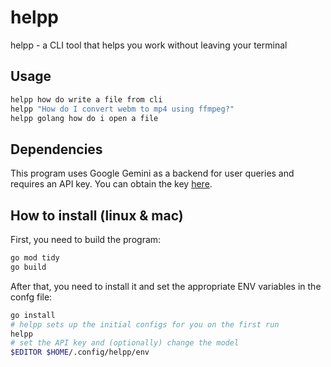 # helpp
helpp - a CLI tool that helps you work without leaving your terminal

## Usage
```bash
helpp how do write a file from cli
helpp "How do I convert webm to mp4 using ffmpeg?"
helpp golang how do i open a file
```

## Dependencies
This program uses Google Gemini as a backend for user queries and requires an API key.
You can obtain the key [here](https://aistudio.google.com/app/apikey).

## How to install (linux & mac)
First, you need to build the program:
```bash
go mod tidy
go build
```

After that, you need to install it and set the appropriate ENV variables in the confg file:
```bash
go install
# helpp sets up the initial configs for you on the first run
helpp
# set the API key and (optionally) change the model
$EDITOR $HOME/.config/helpp/env
```
